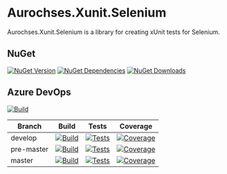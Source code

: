 # Aurochses.Xunit.Selenium

Aurochses.Xunit.Selenium is a library for creating xUnit tests for Selenium.

## NuGet
[![NuGet Version](https://img.shields.io/nuget/v/Aurochses.Xunit.Selenium.svg?style=flat-square)](https://www.nuget.org/packages/Aurochses.Xunit.Selenium)
[![NuGet Dependencies](https://img.shields.io/librariesio/release/nuget/Aurochses.Xunit.Selenium.svg?style=flat-square)](https://libraries.io/nuget/Aurochses.Xunit.Selenium)
[![NuGet Downloads](https://img.shields.io/nuget/dt/Aurochses.Xunit.Selenium.svg?style=flat-square)](https://www.nuget.org/packages/Aurochses.Xunit.Selenium)

## Azure DevOps

[![Build](https://img.shields.io/azure-devops/release/Aurochses/61cd8e26-670f-4d15-9b53-5e73a476a30f/8/8.svg?style=flat-square)](https://Aurochses.visualstudio.com/Aurochses.GitHub/_release?definitionId=8)

Branch     | Build | Tests | Coverage
-----------|-------|-------|----------
develop | [![Build](https://img.shields.io/azure-devops/build/Aurochses/Aurochses.GitHub/387/develop.svg?style=flat-square)](https://Aurochses.visualstudio.com/Aurochses.GitHub/_build/latest?definitionId=387&branchName=develop) | [![Tests](https://img.shields.io/azure-devops/tests/Aurochses/Aurochses.GitHub/387/develop.svg?style=flat-square)](https://Aurochses.visualstudio.com/Aurochses.GitHub/_build/latest?definitionId=387&branchName=develop) | [![Coverage](https://img.shields.io/azure-devops/coverage/Aurochses/Aurochses.GitHub/387/develop.svg?style=flat-square)](https://Aurochses.visualstudio.com/Aurochses.GitHub/_build/latest?definitionId=387&branchName=develop)
pre-master | [![Build](https://img.shields.io/azure-devops/build/Aurochses/Aurochses.GitHub/387/pre-master.svg?style=flat-square)](https://Aurochses.visualstudio.com/Aurochses.GitHub/_build/latest?definitionId=387&branchName=pre-master) | [![Tests](https://img.shields.io/azure-devops/tests/Aurochses/Aurochses.GitHub/387/pre-master.svg?style=flat-square)](https://Aurochses.visualstudio.com/Aurochses.GitHub/_build/latest?definitionId=387&branchName=pre-master) | [![Coverage](https://img.shields.io/azure-devops/coverage/Aurochses/Aurochses.GitHub/387/pre-master.svg?style=flat-square)](https://Aurochses.visualstudio.com/Aurochses.GitHub/_build/latest?definitionId=387&branchName=pre-master)
master | [![Build](https://img.shields.io/azure-devops/build/Aurochses/Aurochses.GitHub/387/master.svg?style=flat-square)](https://Aurochses.visualstudio.com/Aurochses.GitHub/_build/latest?definitionId=387&branchName=master) | [![Tests](https://img.shields.io/azure-devops/tests/Aurochses/Aurochses.GitHub/387/master.svg?style=flat-square)](https://Aurochses.visualstudio.com/Aurochses.GitHub/_build/latest?definitionId=387&branchName=master) | [![Coverage](https://img.shields.io/azure-devops/coverage/Aurochses/Aurochses.GitHub/387/master.svg?style=flat-square)](https://Aurochses.visualstudio.com/Aurochses.GitHub/_build/latest?definitionId=387&branchName=master)
